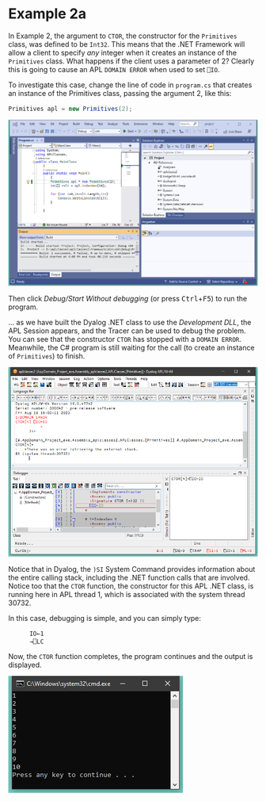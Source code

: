 <h1 class="heading"><span class="name">Example 2a</span></h1>

In Example 2, the argument to `CTOR`, the constructor for the `Primitives` class, was defined to be `Int32`. This means that the .NET Framework will allow a client to specify *any* integer when it creates an instance of the `Primitives` class. What happens if the client uses a parameter of 2? Clearly this is going to cause an APL `DOMAIN ERROR` when used to set `⎕IO`.

To investigate this case, change the line of code in `program.cs` that creates an instance of the Primitives class, passing the argument 2, like this:
```cs
Primitives apl = new Primitives(2);
```

![](../img/aplclasses2a-1.png)

Then click *Debug/Start Without debugging* (or press <kbd>Ctrl</kbd>+<kbd>F5</kbd>) to run the program.

… as we have built the Dyalog .NET class to use the *Development DLL*, the APL Session appears, and the Tracer can be used to debug the problem. You can see that the constructor `CTOR` has stopped with a `DOMAIN ERROR`. Meanwhile, the C# program is still waiting for the call (to create an instance of `Primitives`) to finish.

![](../img/aplclasses2a-2.png)

Notice that in Dyalog, the `)SI` System Command  provides information about the entire calling stack, including the .NET function calls that are involved. Notice too that the `CTOR` function, the constructor for this APL .NET class, is running here in APL thread 1, which is associated with the system thread 30732.

In this case, debugging is simple, and you can simply type:
```apl
      IO←1
      →⎕LC
```

Now, the `CTOR` function completes, the program continues and the output is displayed.

![](../img/aplclasses2a-3.png)

